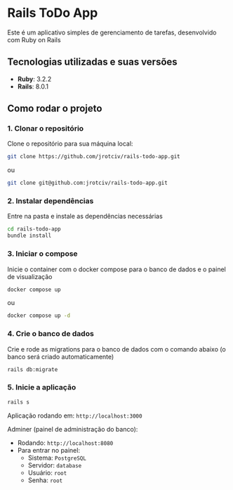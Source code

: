 # Rails ToDo App

Este é um aplicativo simples de gerenciamento de tarefas, desenvolvido com Ruby on Rails

## Tecnologias utilizadas e suas versões

- **Ruby**: 3.2.2
- **Rails**: 8.0.1

## Como rodar o projeto

### 1. Clonar o repositório

Clone o repositório para sua máquina local:

```bash
git clone https://github.com/jrotciv/rails-todo-app.git
```
ou
```bash
git clone git@github.com:jrotciv/rails-todo-app.git
```
### 2. Instalar dependências

Entre na pasta e instale as dependências necessárias

```bash
cd rails-todo-app
bundle install
```
### 3. Iniciar o compose

Inicie o container com o docker compose para o banco de dados e o painel de visualização
```bash
docker compose up
```
ou

```bash
docker compose up -d
```

### 4. Crie o banco de dados

Crie e rode as migrations para o banco de dados com o comando abaixo (o banco será criado automaticamente)

```bash
rails db:migrate
```
### 5. Inicie a aplicação

```bash
rails s
```

Aplicação rodando em: ```http://localhost:3000```  
  
Adminer (painel de administração do banco): 
- Rodando: ```http://localhost:8080```
- Para entrar no painel:
  - Sistema: ```PostgreSQL```
  - Servidor: ```database```
  - Usuário: ```root```
  - Senha: ```root```

